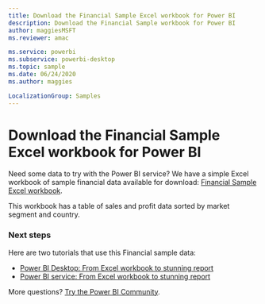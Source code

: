 ```yaml
---
title: Download the Financial Sample Excel workbook for Power BI
description: Download the Financial Sample workbook for Power BI
author: maggiesMSFT
ms.reviewer: amac

ms.service: powerbi
ms.subservice: powerbi-desktop
ms.topic: sample
ms.date: 06/24/2020
ms.author: maggies

LocalizationGroup: Samples
---
```

# Download the Financial Sample Excel workbook for Power BI
Need some data to try with the Power BI service? We have a simple Excel workbook of sample financial data available for download: 
[Financial Sample Excel workbook](https://go.microsoft.com/fwlink/?LinkID=521962).

This workbook has a table of sales and profit data sorted by market segment and country.

### Next steps

Here are two tutorials that use this Financial sample data:

- [Power BI Desktop: From Excel workbook to stunning report](desktop-excel-stunning-report.md)
- [Power BI service: From Excel workbook to stunning report](service-from-excel-to-stunning-report.md)

More questions? [Try the Power BI Community](https://community.powerbi.com/).

